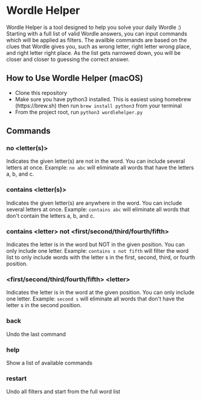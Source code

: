 <h1>Wordle Helper</h1>
Wordle Helper is a tool designed to help you solve your daily Wordle :) Starting with a full list of valid Wordle answers, you can input commands which will be applied as filters. The availble commands are based on the clues that Wordle gives you, such as wrong letter, right letter wrong place, and right letter right place. As the list gets narrowed down, you will be closer and closer to guessing the correct answer. 

<h2>How to Use Wordle Helper (macOS)</h2>
<ul>
  <li>Clone this repository</li>
  <li>Make sure you have python3 installed. This is easiest using homebrew <link>(https://brew.sh)</link> then run <code>brew install python3</code> from your terminal</li>
<li>From the project root, run <code>python3 wordlehelper.py</code></li>
</ul>

<h2>Commands</h2>
<h3>no &lt;letter(s)&gt;</h3>
Indicates the given letter(s) are not in the word. You can include several letters at once. Example: <code>no abc</code> will eliminate all words that have the letters a, b, and c.

<h3>contains &lt;letter(s)&gt;</h3>
Indicates the given letter(s) are anywhere in the word. You can include several letters at once. Example: <code>contains abc</code> will eliminate all words that don't contain the letters a, b, and c.

<h3>contains &lt;letter&gt; not &lt;first/second/third/fourth/fifth&gt;</h3>
Indicates the letter is in the word but NOT in the given position. You can only include one letter. Example: <code>contains s not fifth</code></li> will filter the word list to only include words with the letter s in the first, second, third, or fourth position.

<h3>&lt;first/second/third/fourth/fifth&gt; &lt;letter&gt;</h3>
Indicates the letter is in the word at the given position. You can only include one letter. Example: <code>second s</code> will eliminate all words that don't have the letter s in the second position.

<h3>back</h3>
Undo the last command

<h3>help</h3>
Show a list of available commands

<h3>restart</h3>
Undo all filters and start from the full word list
